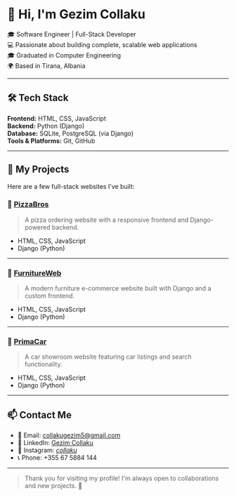 # 👋 Hi, I'm Gezim Collaku

🎓 Software Engineer | Full-Stack Developer  
💻 Passionate about building complete, scalable web applications  
🎓 Graduated in Computer Engineering  
🌍 Based in Tirana, Albania

---

## 🛠 Tech Stack

**Frontend:** HTML, CSS, JavaScript  
**Backend:** Python (Django)  
**Database:** SQLite, PostgreSQL (via Django)  
**Tools & Platforms:** Git, GitHub

---

## 🚀 My Projects

Here are a few full-stack websites I've built:

### 🔹 [PizzaBros](https://github.com/GezimCollaku/PizzaBros)
> A pizza ordering website with a responsive frontend and Django-powered backend.

- HTML, CSS, JavaScript  
- Django (Python)

---

### 🔹 [FurnitureWeb](https://github.com/GezimCollaku/FurnitureWeb)
> A modern furniture e-commerce website built with Django and a custom frontend.

- HTML, CSS, JavaScript  
- Django (Python)

---

### 🔹 [PrimaCar](https://github.com/GezimCollaku/PrimaCar)
> A car showroom website featuring car listings and search functionality.

- HTML, CSS, JavaScript  
- Django (Python)

---

## 📫 Contact Me

- 📧 Email: [collakugezim5@gmail.com](mailto:collakugezim5@gmail.com)  
- 💼 LinkedIn: [Gezim Collaku](https://www.linkedin.com/in/gezim-collaku)  
- 📸 Instagram: [_collaku_](https://instagram.com/_collaku_)  
- 📞 Phone: +355 67 5884 144  

---

> Thank you for visiting my profile! I'm always open to collaborations and new projects. 🚀
